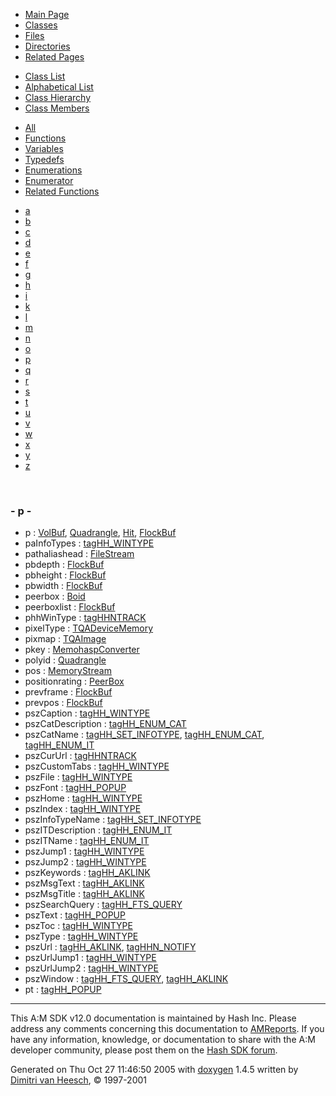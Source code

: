 <div class="tabs">

- [Main Page](index.md)
- <span id="current">[Classes](annotated.md)</span>
- [Files](files.md)
- [Directories](dirs.md)
- [Related Pages](pages.md)

</div>

<div class="tabs">

- [Class List](annotated.md)
- [Alphabetical List](classes.md)
- [Class Hierarchy](hierarchy.md)
- <span id="current">[Class Members](functions.md)</span>

</div>

<div class="tabs">

- [All](functions.md)
- [Functions](functions_func.md)
- <span id="current">[Variables](functions_vars.md)</span>
- [Typedefs](functions_type.md)
- [Enumerations](functions_enum.md)
- [Enumerator](functions_eval.md)
- [Related Functions](functions_rela.md)

</div>

<div class="tabs">

- [a](functions_vars.md#index_a)
- [b](functions_vars_0x62.md#index_b)
- [c](functions_vars_0x63.md#index_c)
- [d](functions_vars_0x64.md#index_d)
- [e](functions_vars_0x65.md#index_e)
- [f](functions_vars_0x66.md#index_f)
- [g](functions_vars_0x67.md#index_g)
- [h](functions_vars_0x68.md#index_h)
- [i](functions_vars_0x69.md#index_i)
- [k](functions_vars_0x6b.md#index_k)
- [l](functions_vars_0x6c.md#index_l)
- [m](functions_vars_0x6d.md#index_m)
- [n](functions_vars_0x6e.md#index_n)
- [o](functions_vars_0x6f.md#index_o)
- <span id="current">[p](functions_vars_0x70.md#index_p)</span>
- [q](functions_vars_0x71.md#index_q)
- [r](functions_vars_0x72.md#index_r)
- [s](functions_vars_0x73.md#index_s)
- [t](functions_vars_0x74.md#index_t)
- [u](functions_vars_0x75.md#index_u)
- [v](functions_vars_0x76.md#index_v)
- [w](functions_vars_0x77.md#index_w)
- [x](functions_vars_0x78.md#index_x)
- [y](functions_vars_0x79.md#index_y)
- [z](functions_vars_0x7a.md#index_z)

</div>

 

### <span id="index_p" class="anchor">- p -</span>

- p : <a href="classVolBuf.md#83878c91171338902e0fe0fb97a8c47a" class="el">VolBuf</a>, <a href="classQuadrangle.md#3eced0bb6342606323bf44ff237b6fe8" class="el">Quadrangle</a>, <a href="classHit.md#83878c91171338902e0fe0fb97a8c47a" class="el">Hit</a>, <a href="classFlockBuf.md#83878c91171338902e0fe0fb97a8c47a" class="el">FlockBuf</a>
- paInfoTypes : <a href="structtagHH__WINTYPE.md#820b8184ec1b56331cbcd5395409515a" class="el">tagHH_WINTYPE</a>
- pathaliashead : <a href="classFileStream.md#16ecdd2bf4d6c8eff29dd5b14a552ea2" class="el">FileStream</a>
- pbdepth : <a href="classFlockBuf.md#e63d0e2bf7a99c3ea7a6978e0633718e" class="el">FlockBuf</a>
- pbheight : <a href="classFlockBuf.md#f6e7f6f1911ff5f91ff70a57009be41a" class="el">FlockBuf</a>
- pbwidth : <a href="classFlockBuf.md#c6e49c4484a247898f7060c08ddbea6b" class="el">FlockBuf</a>
- peerbox : <a href="classBoid.md#b95768da6f278ef067b8c012190d2fb0" class="el">Boid</a>
- peerboxlist : <a href="classFlockBuf.md#0325cfc032f4c760e576e9494e15bdd0" class="el">FlockBuf</a>
- phhWinType : <a href="structtagHHNTRACK.md#57aeb2d78b1d30f571dc0f6a547c04b2" class="el">tagHHNTRACK</a>
- pixelType : <a href="structTQADeviceMemory.md#703f3509c61f2705ca3d8ef5514f7370" class="el">TQADeviceMemory</a>
- pixmap : <a href="structTQAImage.md#8580443f4197aa43eeb23b41f3984de3" class="el">TQAImage</a>
- pkey : <a href="classMemohaspConverter.md#326c06328813b0030847b99a605990f3" class="el">MemohaspConverter</a>
- polyid : <a href="classQuadrangle.md#c19693bf3397e41bd09a2c8ab0fbe79f" class="el">Quadrangle</a>
- pos : <a href="classMemoryStream.md#5e0bdcbddccca4d66d74ba8c1cee1a68" class="el">MemoryStream</a>
- positionrating : <a href="classPeerBox.md#370a3c7d727606bb7894b215b8d0eeac" class="el">PeerBox</a>
- prevframe : <a href="classFlockBuf.md#56cf036bb7e034c1500fa2af3a15aab5" class="el">FlockBuf</a>
- prevpos : <a href="classFlockBuf.md#b82109c78f0d13653a9f00801d397a36" class="el">FlockBuf</a>
- pszCaption : <a href="structtagHH__WINTYPE.md#c99642452ecf183cdb573274adfa401d" class="el">tagHH_WINTYPE</a>
- pszCatDescription : <a href="structtagHH__ENUM__CAT.md#9d1499241ab1a86e66fa85f0394252ee" class="el">tagHH_ENUM_CAT</a>
- pszCatName : <a href="structtagHH__SET__INFOTYPE.md#1a31bf0c8438cbb6a6e66ddeba417520" class="el">tagHH_SET_INFOTYPE</a>, <a href="structtagHH__ENUM__CAT.md#1a31bf0c8438cbb6a6e66ddeba417520" class="el">tagHH_ENUM_CAT</a>, <a href="structtagHH__ENUM__IT.md#1a31bf0c8438cbb6a6e66ddeba417520" class="el">tagHH_ENUM_IT</a>
- pszCurUrl : <a href="structtagHHNTRACK.md#5393c76db39ead7097408f77dc4d918c" class="el">tagHHNTRACK</a>
- pszCustomTabs : <a href="structtagHH__WINTYPE.md#073f9461d85ae6bb41b863858b459977" class="el">tagHH_WINTYPE</a>
- pszFile : <a href="structtagHH__WINTYPE.md#a57438d16753a79aabadf54a9e20ec1d" class="el">tagHH_WINTYPE</a>
- pszFont : <a href="structtagHH__POPUP.md#d2f716e320fed5139b60c37cb531fc63" class="el">tagHH_POPUP</a>
- pszHome : <a href="structtagHH__WINTYPE.md#b7490bafa8b5f8a10605063b057cb592" class="el">tagHH_WINTYPE</a>
- pszIndex : <a href="structtagHH__WINTYPE.md#93ab79b32926776c97593f40d4957057" class="el">tagHH_WINTYPE</a>
- pszInfoTypeName : <a href="structtagHH__SET__INFOTYPE.md#5e4bda66552f4247109210e1c1409277" class="el">tagHH_SET_INFOTYPE</a>
- pszITDescription : <a href="structtagHH__ENUM__IT.md#8c557bd36cf90f678eff41084e04f4a2" class="el">tagHH_ENUM_IT</a>
- pszITName : <a href="structtagHH__ENUM__IT.md#04afa326d2f8b32c2bc3a32790079c87" class="el">tagHH_ENUM_IT</a>
- pszJump1 : <a href="structtagHH__WINTYPE.md#c866a6b3dff605abc0719144965ecfae" class="el">tagHH_WINTYPE</a>
- pszJump2 : <a href="structtagHH__WINTYPE.md#d546192476fa8553423e7ab153ccf891" class="el">tagHH_WINTYPE</a>
- pszKeywords : <a href="structtagHH__AKLINK.md#c53c55baa886f696a74b9a45edd37e61" class="el">tagHH_AKLINK</a>
- pszMsgText : <a href="structtagHH__AKLINK.md#c3c539292bd21a93adff35720084e388" class="el">tagHH_AKLINK</a>
- pszMsgTitle : <a href="structtagHH__AKLINK.md#07ae4dbf962eb11739f135ae0f05d510" class="el">tagHH_AKLINK</a>
- pszSearchQuery : <a href="structtagHH__FTS__QUERY.md#97c609742f5c6fabb6c59a6626c49104" class="el">tagHH_FTS_QUERY</a>
- pszText : <a href="structtagHH__POPUP.md#d5eba34c25172fc7e3915cf219823b74" class="el">tagHH_POPUP</a>
- pszToc : <a href="structtagHH__WINTYPE.md#2ddbad3c7924aa7d250569d933c293f2" class="el">tagHH_WINTYPE</a>
- pszType : <a href="structtagHH__WINTYPE.md#0bf3f1860ff875e2ae314a70cb3e9c95" class="el">tagHH_WINTYPE</a>
- pszUrl : <a href="structtagHH__AKLINK.md#48cc550e37d7268f0c5c7e0efc2e6ce2" class="el">tagHH_AKLINK</a>, <a href="structtagHHN__NOTIFY.md#48cc550e37d7268f0c5c7e0efc2e6ce2" class="el">tagHHN_NOTIFY</a>
- pszUrlJump1 : <a href="structtagHH__WINTYPE.md#9a95a849ad2aab6c9529b2cc326fe48f" class="el">tagHH_WINTYPE</a>
- pszUrlJump2 : <a href="structtagHH__WINTYPE.md#144fada9af7790029e850205f57fbe44" class="el">tagHH_WINTYPE</a>
- pszWindow : <a href="structtagHH__FTS__QUERY.md#a55ae040797f47c9432c19dc2f601507" class="el">tagHH_FTS_QUERY</a>, <a href="structtagHH__AKLINK.md#a55ae040797f47c9432c19dc2f601507" class="el">tagHH_AKLINK</a>
- pt : <a href="structtagHH__POPUP.md#fc9fdf084e290f26a270390dc49061a2" class="el">tagHH_POPUP</a>

------------------------------------------------------------------------

<span class="small">This A:M SDK v12.0 documentation is maintained by Hash Inc. Please address any comments concerning this documentation to [AMReports](http://www.hash.com/reports). If you have any information, knowledge, or documentation to share with the A:M developer community, please post them on the [Hash SDK forum](http://www.hash.com/forums/index.php?showforum=11).</span>

Generated on Thu Oct 27 11:46:50 2005 with [<span class="image placeholder" original-image-src="doxygen.png" original-image-title="" height="45" width="100" align="middle" border="0">doxygen</span>](http://www.doxygen.org/index.html) 1.4.5 written by [Dimitri van Heesch](mailto:dimitri@stack.nl), © 1997-2001
